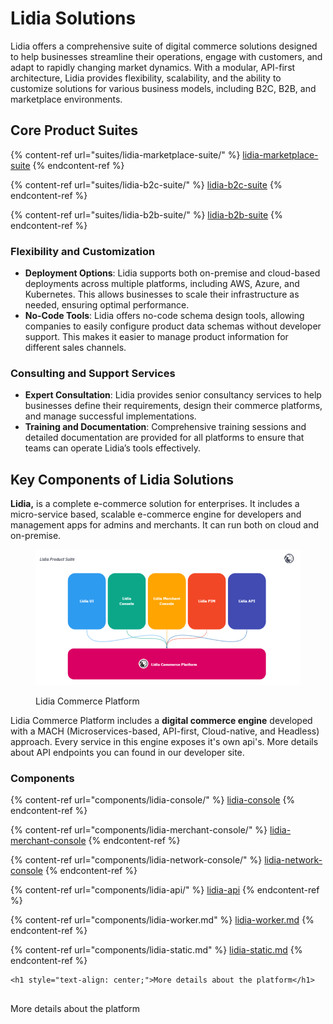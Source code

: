 # Lidia Solutions

Lidia offers a comprehensive suite of digital commerce solutions designed to help businesses streamline their operations, engage with customers, and adapt to rapidly changing market dynamics. With a modular, API-first architecture, Lidia provides flexibility, scalability, and the ability to customize solutions for various business models, including B2C, B2B, and marketplace environments.

## **Core Product Suites**

{% content-ref url="suites/lidia-marketplace-suite/" %}
[lidia-marketplace-suite](suites/lidia-marketplace-suite/)
{% endcontent-ref %}

{% content-ref url="suites/lidia-b2c-suite/" %}
[lidia-b2c-suite](suites/lidia-b2c-suite/)
{% endcontent-ref %}

{% content-ref url="suites/lidia-b2b-suite/" %}
[lidia-b2b-suite](suites/lidia-b2b-suite/)
{% endcontent-ref %}

### **Flexibility and Customization**

* **Deployment Options**: Lidia supports both on-premise and cloud-based deployments across multiple platforms, including AWS, Azure, and Kubernetes. This allows businesses to scale their infrastructure as needed, ensuring optimal performance​.
* **No-Code Tools**: Lidia offers no-code schema design tools, allowing companies to easily configure product data schemas without developer support. This makes it easier to manage product information for different sales channels​.

### **Consulting and Support Services**

* **Expert Consultation**: Lidia provides senior consultancy services to help businesses define their requirements, design their commerce platforms, and manage successful implementations​.
* **Training and Documentation**: Comprehensive training sessions and detailed documentation are provided for all platforms to ensure that teams can operate Lidia’s tools effectively​​.

## Key Components of Lidia Solutions

**Lidia,** is a complete e-commerce solution for enterprises. It includes a micro-service based, scalable e-commerce engine for developers and management apps for admins and merchants. It can run both on cloud and on-premise.

<figure><img src=".gitbook/assets/lidia-commerce-platform.png" alt=""><figcaption><p>Lidia Commerce Platform </p></figcaption></figure>

Lidia Commerce Platform includes a **digital commerce engine** developed with a MACH (Microservices-based, API-first, Cloud-native, and Headless) approach. Every service in this engine exposes it's own api's. More details about API endpoints you can found in our developer site.

### Components

{% content-ref url="components/lidia-console/" %}
[lidia-console](components/lidia-console/)
{% endcontent-ref %}

{% content-ref url="components/lidia-merchant-console/" %}
[lidia-merchant-console](components/lidia-merchant-console/)
{% endcontent-ref %}

{% content-ref url="components/lidia-network-console/" %}
[lidia-network-console](components/lidia-network-console/)
{% endcontent-ref %}

{% content-ref url="components/lidia-api/" %}
[lidia-api](components/lidia-api/)
{% endcontent-ref %}

{% content-ref url="components/lidia-worker.md" %}
[lidia-worker.md](components/lidia-worker.md)
{% endcontent-ref %}

{% content-ref url="components/lidia-static.md" %}
[lidia-static.md](components/lidia-static.md)
{% endcontent-ref %}

```markup
<h1 style="text-align: center;">More details about the platform</h1>

```

## &#x20; &#x20;

&#x20;                                  More details about the platform
